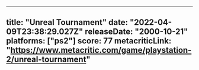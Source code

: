
---
title: "Unreal Tournament"
date: "2022-04-09T23:38:29.027Z"
releaseDate: "2000-10-21"
platforms: ["ps2"]
score: 77
metacriticLink: "https://www.metacritic.com/game/playstation-2/unreal-tournament"
---
